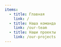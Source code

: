 ```yaml
---
items:
  - title: Главная
    link: /
  - title: Наша команда
    link: /our-team
  - title: Наши проекты
    link: /our-projects
---
```

